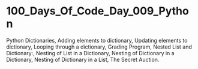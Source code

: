 # 100_Days_Of_Code_Day_009_Python
Python Dictionaries,
Adding elements to dictionary,
Updating elements to dictionary,
Looping through a dictionary,
Grading Program,
Nested List and Dictionary:,
Nesting of List in a Dictionary,
Nesting of Dictionary in a Dictionary,
Nesting of Dictionary in a List,
The Secret Auction.
